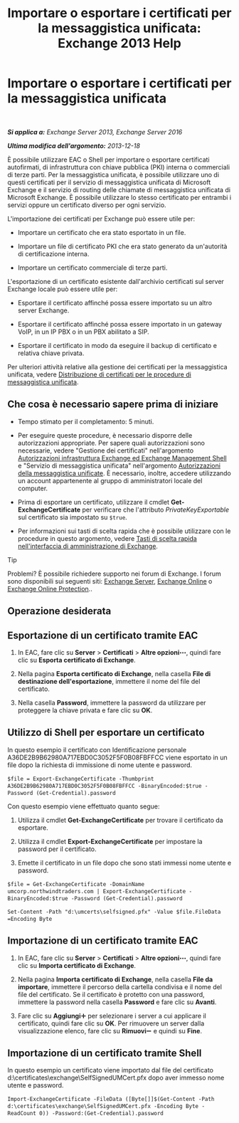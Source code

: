 ﻿---
title: 'Importare o esportare i certificati per la messaggistica unificata: Exchange 2013 Help'
TOCTitle: Importare o esportare i certificati per la messaggistica unificata
ms:assetid: ee688c33-2e08-47e7-95fc-04ba10238341
ms:mtpsurl: https://technet.microsoft.com/it-it/library/Dn205143(v=EXCHG.150)
ms:contentKeyID: 54652892
ms.date: 05/22/2018
mtps_version: v=EXCHG.150
ms.translationtype: MT
---

# Importare o esportare i certificati per la messaggistica unificata

 

_**Si applica a:** Exchange Server 2013, Exchange Server 2016_

_**Ultima modifica dell'argomento:** 2013-12-18_

È possibile utilizzare EAC o Shell per importare o esportare certificati autofirmati, di infrastruttura con chiave pubblica (PKI) interna o commerciali di terze parti. Per la messaggistica unificata, è possibile utilizzare uno di questi certificati per il servizio di messaggistica unificata di Microsoft Exchange e il servizio di routing delle chiamate di messaggistica unificata di Microsoft Exchange. È possibile utilizzare lo stesso certificato per entrambi i servizi oppure un certificato diverso per ogni servizio.

L'importazione dei certificati per Exchange può essere utile per:

  - Importare un certificato che era stato esportato in un file.

  - Importare un file di certificato PKI che era stato generato da un'autorità di certificazione interna.

  - Importare un certificato commerciale di terze parti.

L'esportazione di un certificato esistente dall'archivio certificati sul server Exchange locale può essere utile per:

  - Esportare il certificato affinché possa essere importato su un altro server Exchange.

  - Esportare il certificato affinché possa essere importato in un gateway VoIP, in un IP PBX o in un PBX abilitato a SIP.

  - Esportare il certificato in modo da eseguire il backup di certificato e relativa chiave privata.

Per ulteriori attività relative alla gestione dei certificati per la messaggistica unificata, vedere [Distribuzione di certificati per le procedure di messaggistica unificata](deploying-certificates-for-um-procedures-exchange-2013-help.md).

## Che cosa è necessario sapere prima di iniziare

  - Tempo stimato per il completamento: 5 minuti.

  - Per eseguire queste procedure, è necessario disporre delle autorizzazioni appropriate. Per sapere quali autorizzazioni sono necessarie, vedere "Gestione dei certificati" nell'argomento [Autorizzazioni infrastruttura Exchange ed Exchange Management Shell](exchange-and-shell-infrastructure-permissions-exchange-2013-help.md) e "Servizio di messaggistica unificata" nell'argomento [Autorizzazioni della messaggistica unificate](unified-messaging-permissions-exchange-2013-help.md). È necessario, inoltre, accedere utilizzando un account appartenente al gruppo di amministratori locale del computer.

  - Prima di esportare un certificato, utilizzare il cmdlet **Get-ExchangeCertificate** per verificare che l'attributo *PrivateKeyExportable* sul certificato sia impostato su `$true`.

  - Per informazioni sui tasti di scelta rapida che è possibile utilizzare con le procedure in questo argomento, vedere [Tasti di scelta rapida nell'interfaccia di amministrazione di Exchange](keyboard-shortcuts-in-the-exchange-admin-center-exchange-online-protection-help.md).


> [!TIP]
> Problemi? È possibile richiedere supporto nei forum di Exchange. I forum sono disponibili sui seguenti siti: <A href="https://go.microsoft.com/fwlink/p/?linkid=60612">Exchange Server</A>, <A href="https://go.microsoft.com/fwlink/p/?linkid=267542">Exchange Online</A> o <A href="https://go.microsoft.com/fwlink/p/?linkid=285351">Exchange Online Protection</A>..



## Operazione desiderata

## Esportazione di un certificato tramite EAC

1.  In EAC, fare clic su **Server** \> **Certificati** \> **Altre opzioni**![Icona Ulteriori opzioni](images/JJ150550.5381819e-3b21-4873-8714-e9b956290b28(EXCHG.150).gif "Icona Ulteriori opzioni"), quindi fare clic su **Esporta certificato di Exchange**.

2.  Nella pagina **Esporta certificato di Exchange**, nella casella **File di destinazione dell'esportazione**, immettere il nome del file del certificato.

3.  Nella casella **Password**, immettere la password da utilizzare per proteggere la chiave privata e fare clic su **OK**.

## Utilizzo di Shell per esportare un certificato

In questo esempio il certificato con Identificazione personale A36DE2B9B62980A717EBD0C3052F5F0B08FBFFCC viene esportato in un file dopo la richiesta di immissione di nome utente e password.

    $file = Export-ExchangeCertificate -Thumbprint A36DE2B9B62980A717EBD0C3052F5F0B08FBFFCC -BinaryEncoded:$true -Password (Get-Credential).password

Con questo esempio viene effettuato quanto segue:

1.  Utilizza il cmdlet **Get-ExchangeCertificate** per trovare il certificato da esportare.

2.  Utilizza il cmdlet **Export-ExchangeCertificate** per impostare la password per il certificato.

3.  Emette il certificato in un file dopo che sono stati immessi nome utente e password.

<!-- end list -->
```
$file = Get-ExchangeCertificate -DomainName umcorp.northwindtraders.com | Export-ExchangeCertificate -BinaryEncoded:$true -Password (Get-Credential).password
```
```
Set-Content -Path "d:\umcerts\selfsigned.pfx" -Value $file.FileData =Encoding Byte
```

## Importazione di un certificato tramite EAC

1.  In EAC, fare clic su **Server** \> **Certificati** \> **Altre opzioni**![Icona Ulteriori opzioni](images/JJ150550.5381819e-3b21-4873-8714-e9b956290b28(EXCHG.150).gif "Icona Ulteriori opzioni"), quindi fare clic su **Importa certificato di Exchange**.

2.  Nella pagina **Importa certificato di Exchange**, nella casella **File da importare**, immettere il percorso della cartella condivisa e il nome del file del certificato. Se il certificato è protetto con una password, immettere la password nella casella **Password** e fare clic su **Avanti**.

3.  Fare clic su **Aggiungi**![Icona Aggiungi](images/JJ218640.c1e75329-d6d7-4073-a27d-498590bbb558(EXCHG.150).gif "Icona Aggiungi") per selezionare i server a cui applicare il certificato, quindi fare clic su **OK**. Per rimuovere un server dalla visualizzazione elenco, fare clic su **Rimuovi**![Icona Rimuovi](images/JJ657492.479b6ced-8d64-4277-a725-f17fea202b28(EXCHG.150).gif "Icona Rimuovi") e quindi su **Fine**.

## Importazione di un certificato tramite Shell

In questo esempio un certificato viene importato dal file del certificato d:\\certificates\\exchange\\SelfSignedUMCert.pfx dopo aver immesso nome utente e password.

    Import-ExchangeCertificate -FileData ([Byte[]]$(Get-Content -Path d:\certificates\exchange\SelfSignedUMCert.pfx -Encoding Byte -ReadCount 0)) -Password:(Get-Credential).password

